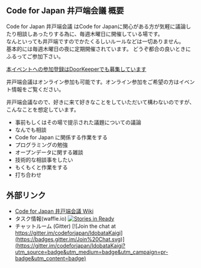 Code for Japan 井戸端会議 概要
---------------------

Code for Japan 井戸端会議 はCode for Japanに関心がある方が気軽に議論したり相談しあったりする為に、毎週木曜日に開催している場です。  
なんといっても井戸端ですのでかたくるしいルールなどは一切ありません。    
基本的には毎週木曜日の夜に定期開催されています。
どうぞ都合の良いときにふるってご参加下さい。  

[本イベントへの参加登録はDoorKeeperでも募集しています](https://codeforjapan.doorkeeper.jp/)

井戸端会議はオンライン参加も可能です。オンライン参加をご希望の方はイベント情報をご覧ください。

井戸端会議なので、好きに来て好きなことをしていただいて構わないのですが、こんなことを想定しています。

* 事前もしくはその場で提示された議題についての議論
* なんでも相談
* Code for Japan に関係する作業をする
* プログラミングの勉強
* オープンデータに関する雑談
* 技術的な相談事をしたい
* もくもくと作業をする
* 打ち合わせ

外部リンク
------------

* [Code for Japan 井戸端会議 Wiki](https://github.com/codeforjapan/IdobataKaigi/wiki/Code-for-Japan-%E4%BA%95%E6%88%B8%E7%AB%AF%E4%BC%9A%E8%AD%B0-Wiki)
* タスク情報(waffle.io)   [![Stories in Ready](https://badge.waffle.io/codeforjapan/idobatakaigi.png?label=ready&title=Ready)](https://waffle.io/codeforjapan/idobatakaigi)
* チャットルーム (Gitter)  [![Join the chat at https://gitter.im/codeforjapan/IdobataKaigi](https://badges.gitter.im/Join%20Chat.svg)](https://gitter.im/codeforjapan/IdobataKaigi?utm_source=badge&utm_medium=badge&utm_campaign=pr-badge&utm_content=badge)

